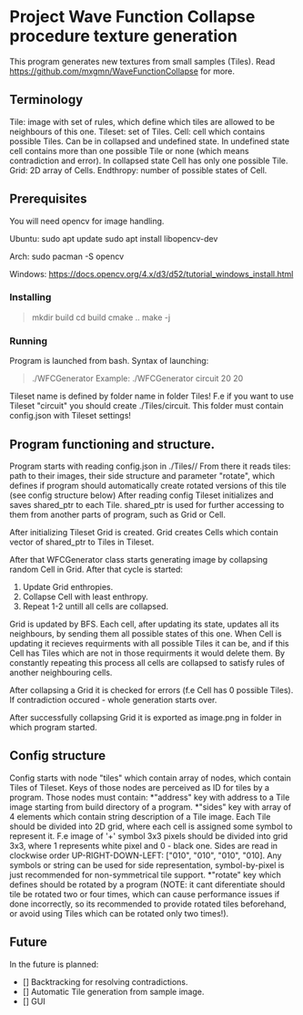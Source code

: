 # Project Wave Function Collapse procedure texture generation

This program generates new textures from small samples (Tiles).
Read https://github.com/mxgmn/WaveFunctionCollapse for more.

## Terminology
Tile: image with set of rules, which define which tiles are allowed to be neighbours of this one.
Tileset: set of Tiles.
Cell: cell which contains possible Tiles. Can be in collapsed and undefined state. In undefined
    state cell contains more than one possible Tile or none (which means contradiction and error).
    In collapsed state Cell has only one possible Tile.
Grid: 2D array of Cells. 
Endthropy: number of possible states of Cell.

## Prerequisites
You will need opencv for image handling.

Ubuntu:
sudo apt update
sudo apt install libopencv-dev


Arch: 
sudo pacman -S opencv

Windows:
https://docs.opencv.org/4.x/d3/d52/tutorial_windows_install.html



### Installing
> mkdir build 
> cd build
> cmake ..
> make -j

### Running

Program is launched from bash.
Syntax of launching:
> ./WFCGenerator <Tileset name> <grid width> <grid height>
> Example: ./WFCGenerator circuit 20 20

Tileset name is defined by folder name in folder Tiles!
F.e if you want to use Tileset "circuit" you should create ./Tiles/circuit.
This folder must contain config.json with Tileset settings!


## Program functioning and structure.

Program starts with reading config.json in ./Tiles/<Tileset name>/
From there it reads tiles: path to their images, their side structure and parameter "rotate", which
defines if program should automatically create rotated versions of this tile (see config structure below)
After reading config Tileset initializes and saves shared_ptr to each Tile. shared_ptr is used for
further accessing to them from another parts of program, such as Grid or Cell.

After initializing Tileset Grid is created. Grid creates Cells which contain vector of shared_ptr to Tiles in Tileset.

After that WFCGenerator class starts generating image by collapsing random Cell in Grid.
After that cycle is started:
1. Update Grid enthropies.
2. Collapse Cell with least enthropy.
3. Repeat 1-2 untill all cells are collapsed.

Grid is updated by BFS. Each cell, after updating its state, updates all its neighbours, by sending them all possible states of this one.
When Cell is updating it recieves requirments with all possible Tiles it can be, and if this Cell has Tiles which are not in those requirments it would delete them. 
By constantly repeating this process all cells are collapsed to satisfy rules of another neighbouring cells.

After collapsing a Grid it is checked for errors (f.e Cell has 0 possible Tiles). If contradiction occured - whole generation starts over.

After successfully collapsing Grid it is exported as image.png in folder in which program started.

## Config structure
Config starts with node "tiles" which contain array of nodes, which contain Tiles of Tileset.
Keys of those nodes are perceived as ID for tiles by a program.
Those nodes must contain:
*"address" key with address to a Tile image starting from build directory of a program.
*"sides" key with array of 4 elements which contain string description of a Tile image.
Each Tile should be divided into 2D grid, where each cell is assigned some symbol to represent it. 
F.e image of '+' symbol 3x3 pixels should be divided into grid 3x3, where 1 represents white pixel
and 0 - black one. Sides are read in clockwise order UP-RIGHT-DOWN-LEFT: ["010", "010", "010", "010]. Any symbols or string can be used for side representation, symbol-by-pixel is just recommended for non-symmetrical tile support.
*"rotate" key which defines should be rotated by a program (NOTE: it cant diferentiate should tile be rotated two or four times, which can cause performance issues if done incorrectly, so its recommended to provide rotated tiles beforehand, or avoid using Tiles which can be rotated only two times!).

## Future
In the future is planned:
- [] Backtracking for resolving contradictions.
- [] Automatic Tile generation from sample image.
- [] GUI
